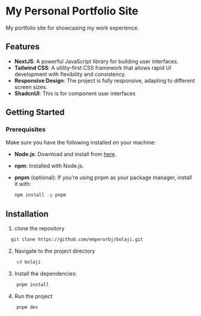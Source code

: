 # My Personal Portfolio Site

My portfolio site for showcasing my work experience.

## Features

- **NextJS**: A powerful JavaScript library for building user interfaces.
- **Tailwind CSS**: A utility-first CSS framework that allows rapid UI development with flexibility and consistency.
- **Responsive Design**: The project is fully responsive, adapting to different screen sizes.
- **ShadcnUI**: This is for component user interfaces

## Getting Started

### Prerequisites

Make sure you have the following installed on your machine:

- **Node.js**: Download and install from [here](https://nodejs.org/).
- **npm**: Installed with Node.js.
- **pnpm** (optional): If you're using pnpm as your package manager, install it with:

  ```bash
  npm install -g pnpm


## Installation

1. clone the repository

```bash
  git clone https://github.com/emperorbj/bolaji.git

```
2. Navigate to the project directory

```bash
    cd bolaji

```
3. Install the dependencies:
```bash
    pnpm install

```
4. Run the project
```bash
    pnpm dev

```

